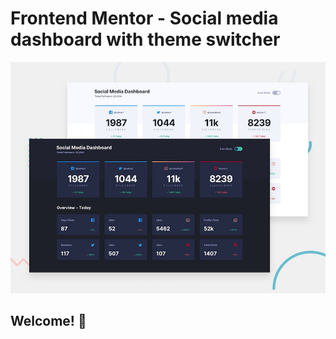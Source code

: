 # Frontend Mentor - Social media dashboard with theme switcher

![Design preview for the Social media dashboard with theme switcher coding challenge](./public/design/desktop-preview.jpg)

## Welcome! 👋

